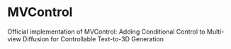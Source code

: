 # MVControl
Official implementation of MVControl: Adding Conditional Control to Multi-view Diffusion for Controllable Text-to-3D Generation
